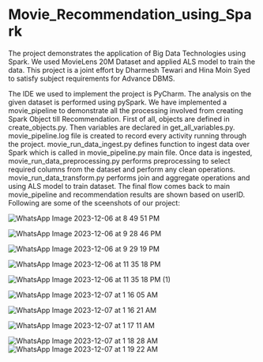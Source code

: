 # Movie_Recommendation_using_Spark
The project demonstrates the application of Big Data Technologies using Spark.
We used MovieLens 20M Dataset and applied ALS model to train the data.
This project is a joint effort by Dharmesh Tewari and Hina Moin Syed to satisfy subject requirements for Advance DBMS.

The IDE we used to implement the project is PyCharm. The analysis on the given dataset is performed using pySpark.
We have implemented a movie_pipeline to demonstrate all the processing involved from creating Spark Object till Recommendation.
First of all, objects are defined in create_objects.py. Then variables are declared in get_all_variables.py.
movie_pipeline.log file is created to record every activity running through the project.
movie_run_data_ingest.py defines function to ingest data over Spark which is called in movie_pipeline.py main file.
Once data is ingested, movie_run_data_preprocessing.py performs preprocessing to select required columns from the dataset and perform any clean operations.
movie_run_data_transform.py performs join and aggregate operations and using ALS model to train dataset.
The final flow comes back to main movie_pipeline and recommendation results are shown based on userID.
Following are some of the sceenshots of our project:

![WhatsApp Image 2023-12-06 at 8 49 51 PM](https://github.com/HinaHMS/Movie_Recommendation_using_Spark/assets/143968843/b6ca5f0e-edbd-437b-917a-2542aa7e07e0)

![WhatsApp Image 2023-12-06 at 9 28 46 PM](https://github.com/HinaHMS/Movie_Recommendation_using_Spark/assets/143968843/6671f6bb-ea12-45a5-9ea4-2a4bfd9804b9)

![WhatsApp Image 2023-12-06 at 9 29 19 PM](https://github.com/HinaHMS/Movie_Recommendation_using_Spark/assets/143968843/e663b9b5-e67b-4772-9e0a-b06af3a8a954)

![WhatsApp Image 2023-12-06 at 11 35 18 PM](https://github.com/HinaHMS/Movie_Recommendation_using_Spark/assets/143968843/86cc1f97-71e0-4b8f-be3f-efe15e088204)

![WhatsApp Image 2023-12-06 at 11 35 18 PM (1)](https://github.com/HinaHMS/Movie_Recommendation_using_Spark/assets/143968843/b1feed29-1f9e-419b-89f5-363ee2fbd0af)

![WhatsApp Image 2023-12-07 at 1 16 05 AM](https://github.com/HinaHMS/Movie_Recommendation_using_Spark/assets/143968843/25fea767-560a-462a-9a73-5b3eb7c1dfa8)

![WhatsApp Image 2023-12-07 at 1 16 21 AM](https://github.com/HinaHMS/Movie_Recommendation_using_Spark/assets/143968843/21191d74-2b4c-47b0-8c97-b29453f09199)

![WhatsApp Image 2023-12-07 at 1 17 11 AM](https://github.com/HinaHMS/Movie_Recommendation_using_Spark/assets/143968843/7f3c687e-736a-4090-993c-f90f24bffe35)

![WhatsApp Image 2023-12-07 at 1 18 28 AM](https://github.com/HinaHMS/Movie_Recommendation_using_Spark/assets/143968843/d9ae014d-82e3-4c22-a783-44161ef64666)
![WhatsApp Image 2023-12-07 at 1 19 22 AM](https://github.com/HinaHMS/Movie_Recommendation_using_Spark/assets/143968843/af94346a-7389-449b-adaf-00534fa721d4)
